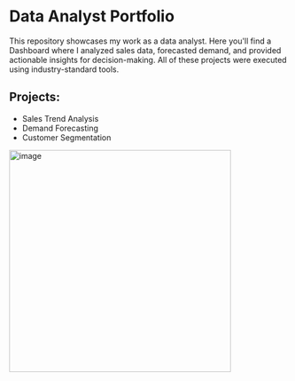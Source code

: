 # Data Analyst Portfolio

This repository showcases my work as a data analyst. Here you'll find a Dashboard where I analyzed sales data, forecasted demand, and provided actionable insights for decision-making. All of these projects were executed using industry-standard tools.

## Projects:
- Sales Trend Analysis 
- Demand Forecasting 
- Customer Segmentation

<img width="400" alt="image" src="https://github.com/user-attachments/assets/459c23f0-b941-4b69-9b5a-652761e53ee1" />


